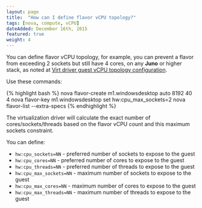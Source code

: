 ```yaml
---
layout: page
title:  "How can I define flavor vCPU topology?"
tags: [nova, compute, vCPU]
dateAdded: December 16th, 2015
featured: true
weight: 4
---
```


You can define flavor vCPU topology, for example, you can prevent a flavor from exceeding 2 sockets but still have 4 cores, on any **Juno** or higher stack, as noted at [Virt driver guest vCPU topology configuration](https://specs.openstack.org/openstack/nova-specs/specs/juno/implemented/virt-driver-vcpu-topology.html).

Use these commands:

{% highlight bash %}
nova flavor-create m1.windowsdesktop auto 8192 40 4
nova flavor-key m1.windowsdesktop set hw:cpu_max_sockets=2
nova flavor-list --extra-specs
{% endhighlight %}

The virtualization driver will calculate the exact number of cores/sockets/threads based on the flavor vCPU count and this maximum sockets constraint.

You can define:

* `hw:cpu_sockets=NN` - preferred number of sockets to expose to the guest
* `hw:cpu_cores=NN` - preferred number of cores to expose to the guest
* `hw:cpu_threads=NN` - preferred number of threads to expose to the guest
* `hw:cpu_max_sockets=NN` - maximum number of sockets to expose to the guest
* `hw:cpu_max_cores=NN` - maximum number of cores to expose to the guest
* `hw:cpu_max_threads=NN` - maximum number of threads to expose to the guest
